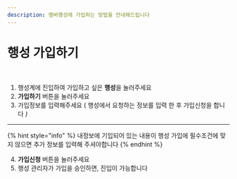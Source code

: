 ```yaml
---
description: 멤버행성에 가입하는 방법을 안내해드립니다
---
```


# 행성 가입하기

<figure><img src="../../../.gitbook/assets/스크린샷 2023-11-20 오후 11.00.01 복사.png" alt=""><figcaption></figcaption></figure>

1. 행성계에 진입하여 가입하고 싶은 **행성**을 눌러주세요
2. **가입하기** 버튼을 눌러주세요
3. 가입정보를 입력해주세요 ( 행성에서 요청하는 정보를 입력 한 후 가입신청을 합니다 _)_



***

{% hint style="info" %}
내정보에 기입되어 있는 내용이 행성 가입에 필수조건에 맞지 않으면 추가 정보를 입력해 주셔야합니다&#x20;
{% endhint %}

4. **가입신청** 버튼을 눌러주세요
5. 행성 관리자가 가입을 승인하면, 진입이 가능합니다&#x20;

